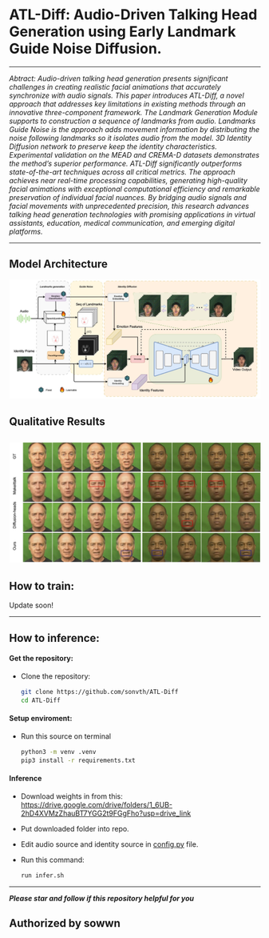 # ATL-Diff: Audio-Driven Talking Head Generation  using Early Landmark Guide Noise Diffusion.
---
*Abtract: Audio-driven talking head generation presents significant challenges in creating realistic facial animations that accurately synchronize with audio signals. This paper introduces ATL-Diff, a novel approach that addresses key limitations in existing methods through an innovative three-component framework. The Landmark Generation Module supports to construction a sequence of landmarks from audio. Landmarks Guide Noise is the approach adds movement information by distributing the noise following landmarks so it isolates audio from the model. 3D Identity Diffusion network to preserve keep the identity characteristics. Experimental validation on the MEAD and CREMA-D datasets demonstrates the method’s superior performance. ATL-Diff significantly outperforms state-of-the-art techniques across all critical metrics. The approach achieves near real-time processing capabilities, generating high-quality facial animations with exceptional computational efficiency and remarkable preservation of individual facial nuances. By bridging audio signals and facial movements with unprecedented precision, this research advances talking head generation technologies with promising applications in virtual assistants, education, medical communication, and emerging digital platforms.*

---
## Model Architecture
![overview architecture](static/overview.jpg)

## Qualitative Results
![overview architecture](static/quantitative.jpg)
---
## How to train:
Update soon!

---
## How to inference:
#### Get the repository:
- Clone the repository:
    ```bash
    git clone https://github.com/sonvth/ATL-Diff
    cd ATL-Diff
    ```

#### Setup enviroment:
- Run this source on terminal 
    ```bash
    python3 -m venv .venv
    pip3 install -r requirements.txt
    ```

#### Inference

- Download weights in from this: https://drive.google.com/drive/folders/1_6UB-2hD4XVMzZhauBT7YGG2t9FGgFho?usp=drive_link
- Put downloaded folder into repo.
- Edit audio source and identity source in [config.py](config.py) file.

- Run this command:
    ```bash
    run infer.sh
    ```
---


***Please star and follow if this repository helpful for you***

**Authorized by sowwn**
---

